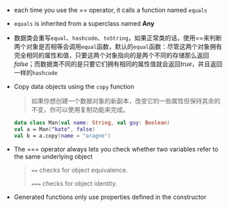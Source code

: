 - each time you use the == operator, it calls a function named `equals`

- `equals` is inherited from a superclass named **Any**

- 数据类会重写`equal`、`hashcode`、`toString`，如果正常类的话，使用==来判断两个对象是否相等会调用`equal`函数，默认的`equal`函数：尽管这两个对象拥有完全相同的属性和值，只要这两个对象指向的是两个不同的存储那么返回*false*；而数据类不同的是只要它们拥有相同的属性值就会返回*true*，并且返回一样的`hashcode` 

- Copy data objects using the `copy` function

  > 如果你想创建一个数据对象的新副本，改变它的一些属性但保持其余的不变，你可以使用复制功能来完成。

  ```kotlin
  data class Man(val name: String, val guy: Boolean)
  val a = Man("kato", false)
  val b = a.copy(name = "aragne")
  ```

- The === operator always lets you check whether two variables refer to the same underlying object

  >  `==` checks for object equivalence.
  >
  >  `===` checks for object identity.

- Generated functions only use properties defined in the constructor

